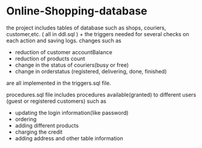 # Online-Shopping-database
the project includes tables of database such as shops, couriers, customer,etc.    ( all in ddl.sql )
+
the triggers needed for several checks on each action and saving logs.
changes such as 
* reduction of customer accountBalance
* reduction of products count
* change in the status of couriers(busy or free) 
* change in orderstatus (registered, delivering, done, finished) 

are all implemented in the triggers.sql file.

procedures.sql file includes procedures available(granted) to different users (guest or registered customers) such as
* updating the login information(like password)
* ordering
* adding different products
* charging the credit
* adding address and other table information
